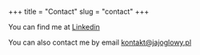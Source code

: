+++
title = "Contact"
slug = "contact"
+++

You can find me at [Linkedin](https://www.linkedin.com/in/12071995/)

<!-- * [Github](https://github.com/Fraszczak) -->

<!-- * [Twitter](https://twitter.com/PPFraszczak) -->

You can also contact me by email kontakt@jajoglowy.pl